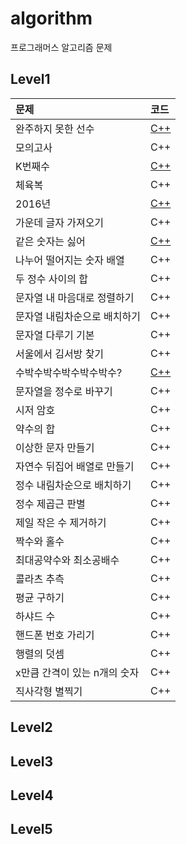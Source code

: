 # algorithm
프로그래머스 알고리즘 문제

## Level1

|문제|코드|
|:-------------|:-------------|
|완주하지 못한 선수|[C++](https://github.com/ambacc244/algorithm/tree/master/level1/완주하지_못한_선수.cpp)|
|모의고사|C++|
|K번째수|[C++](https://github.com/ambacc244/algorithm/tree/master/level1/K번째수.cpp)|
|체육복|C++|
|2016년|[C++](https://github.com/ambacc244/algorithm/tree/master/level1/2016.cpp)|
|가운데 글자 가져오기|C++|
|같은 숫자는 싫어|[C++](https://github.com/ambacc244/algorithm/tree/master/level1/같은_숫자는_싫어.cpp)|
|나누어 떨어지는 숫자 배열|C++|
|두 정수 사이의 합|C++|
|문자열 내 마음대로 정렬하기|C++|
|문자열 내림차순으로 배치하기|C++|
|문자열 다루기 기본|C++|
|서울에서 김서방 찾기|C++|
|수박수박수박수박수박수?|[C++](https://github.com/ambacc244/algorithm/tree/master/level1/수박수박수박수박수박수%3F.cpp)|
|문자열을 정수로 바꾸기|C++|
|시저 암호|C++|
|약수의 합|C++|
|이상한 문자 만들기|C++|
|자연수 뒤집어 배열로 만들기|C++|
|정수 내림차순으로 배치하기|C++|
|정수 제곱근 판별|C++|
|제일 작은 수 제거하기|C++|
|짝수와 홀수|C++|
|최대공약수와 최소공배수|C++|
|콜라츠 추측|C++|
|평균 구하기|C++|
|하샤드 수|C++|
|핸드폰 번호 가리기|C++|
|행렬의 덧셈|C++|
|x만큼 간격이 있는 n개의 숫자|C++|
|직사각형 별찍기|C++|


## Level2


## Level3


## Level4


## Level5
